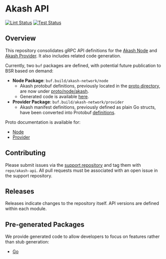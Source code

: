 # Akash API

[![Lint Status](https://github.com/akash-network/akash-api/actions/workflows/lint.yaml/badge.svg)](https://github.com/akash-network/akash-api/actions/workflows/lint.yaml)
[![Test Status](https://github.com/akash-network/akash-api/actions/workflows/tests.yaml/badge.svg)](https://github.com/akash-network/akash-api/actions/workflows/tests.yaml)

## Overview

This repository consolidates gRPC API definitions for the [Akash Node](https://github.com/akash-network/node) and [Akash Provider](https://github.com/akash-network/provider). It also includes related code generation.

Currently, two `buf` packages are defined, with potential future publication to BSR based on demand:
- **Node Package**: `buf.build/akash-network/node`
  - Akash protobuf definitions, previously located in the [proto directory](https://github.com/akash-network/node/tree/master/proto/akash), are now under [proto/node/akash](./proto/node/akash).
  - Generated code is available [here](./go/node).
- **Provider Package**: `buf.build/akash-network/provider`
  - Akash manifest definitions, previously defined as plain Go structs, have been converted into Protobuf [definitions](./proto/provider/akash).

Proto documentation is available for:
- [Node](docs/proto/node.md)
- [Provider](docs/proto/provider.md)

## Contributing

Please submit issues via the [support repository](https://github.com/akash-network/support/issues) and tag them with `repo/akash-api`. All pull requests must be associated with an open issue in the support repository.

## Releases

Releases indicate changes to the repository itself. API versions are defined within each module.

## Pre-generated Packages

We provide generated code to allow developers to focus on features rather than stub generation:
- [Go](./go)
